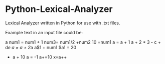 # Python-Lexical-Analyzer
Lexical Analyzer written in Python for use with .txt files.

Example text in an input file could be:


a
num1 = num1 + 1
num3= num1/2 +num2
10 =num1
a = a + 1
a + 2 * 3 - c + d*e
a              = a             + 2*a
a$1 + num1
$a1 = 20
+ a + 10
a = -1
a+=10
x=a++
